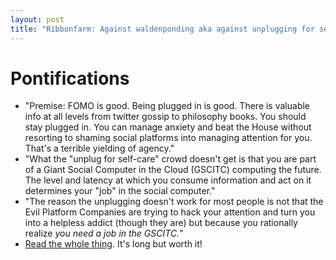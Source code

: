 ```yaml
---
layout: post
title: "Ribbonfarm: Against waldenponding aka against unplugging for self-care aka instead become part of the giant social computer in the cloud (GSCITC)"
---
```


# Pontifications

* "Premise: FOMO is good. Being plugged in is good. There is valuable info  at all levels from twitter gossip to philosophy books. You should stay  plugged in. You can manage anxiety and beat the House without resorting  to shaming social platforms into managing attention for you. That's a  terrible yielding of agency."
* "What the "unplug for self-care" crowd doesn't get is that you are part  of a Giant Social Computer in the Cloud (GSCITC) computing the future.  The level and latency at which you consume information and act on it  determines your "job" in the social computer."
* "The reason the unplugging doesn't work for most people is not that the  Evil Platform Companies are trying to hack your attention and turn you  into a helpless addict (though they are) but because you rationally  realize *you need a job in the GSCITC.*"
* [Read the whole thing](https://mailchi.mp/ribbonfarm/against-waldenponding). It's long but worth it!

